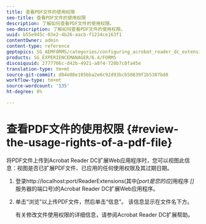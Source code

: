 ```yaml
---
title: 查看PDF文件的使用权限
seo-title: 查看PDF文件的使用权限
description: 了解如何查看PDF文件的使用权限。
seo-description: 了解如何查看PDF文件的使用权限。
uuid: b55e945c-03e2-4b26-aacb-f1234ce163f1
contentOwner: admin
content-type: reference
geptopics: SG_AEMFORMS/categories/configuring_acrobat_reader_dc_extensions
products: SG_EXPERIENCEMANAGER/6.4/FORMS
discoiquuid: 2777706c-d42b-4921-a8f4-720b7c0fa45e
translation-type: tm+mt
source-git-commit: d04e08e105bba2e6c92d93bcb58839f1b5307bd8
workflow-type: tm+mt
source-wordcount: '135'
ht-degree: 0%

---
```



# 查看PDF文件的使用权限 {#review-the-usage-rights-of-a-pdf-file}

将PDF文件上传到Acrobat Reader DC扩展Web应用程序时，您可以视图此信息：视图是否已扩展PDF文件、已应用的任何使用权限及其过期日期。

1. 登录http://localhost:port/ReaderExtensions(其中&#x200B;*[port是您的应]*&#x200B;用程序 *[]* 服务器的端口号)的Acrobat Reader DC扩展Web应用程序。
1. 单击“浏览”以上传PDF文件，然后单击“信息”。 该信息显示在文件名下方。

   有关修改文件使用权限的详细信息，请参阅Acrobat Reader DC扩展帮助。

